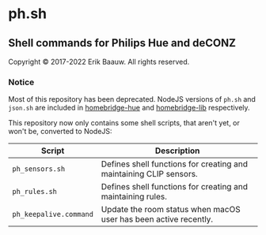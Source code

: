 # ph.sh

## Shell commands for Philips Hue and deCONZ
Copyright © 2017-2022 Erik Baauw. All rights reserved.

### Notice
Most of this repository has been deprecated.  NodeJS versions of `ph.sh` and `json.sh` are included in [homebridge-hue](https://github.com/ebaauw/homebridge-hue) and
[homebridge-lib](https://github.com/ebaauw/homebridge-lib) respectively.

This repository now only contains some shell scripts, that aren't yet, or won't be, converted to NodeJS:

Script | Description
------ | -----------
`ph_sensors.sh` | Defines shell functions for creating and maintaining CLIP sensors.
`ph_rules.sh` | Defines shell functions for creating and maintaining rules.
`ph_keepalive.command` | Update the room status when macOS user has been active recently.
